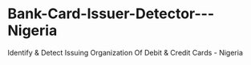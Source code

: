 # Bank-Card-Issuer-Detector---Nigeria

Identify &amp; Detect Issuing Organization Of Debit &amp; Credit Cards - Nigeria
